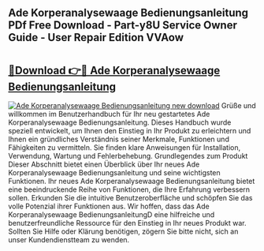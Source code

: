 ## Ade Korperanalysewaage Bedienungsanleitung PDf Free Download - Part-y8U Service Owner Guide - User Repair Edition VVAow

# <h2><a href="http://df50cl.blite.top/?on=Ade+Korperanalysewaage+Bedienungsanleitung">🔗Download 👉🔴 Ade Korperanalysewaage Bedienungsanleitung</a></h2>

[![Ade Korperanalysewaage Bedienungsanleitung new download](https://i.imgur.com/lujVjoI.png)](http://df50cl.blite.top/?on=Ade+Korperanalysewaage+Bedienungsanleitung)
Grüße und willkommen im Benutzerhandbuch für Ihr neu gestartetes Ade Korperanalysewaage Bedienungsanleitung. Dieses Handbuch wurde speziell entwickelt, um Ihnen den Einstieg in Ihr Produkt zu erleichtern und Ihnen ein gründliches Verständnis seiner Merkmale, Funktionen und Fähigkeiten zu vermitteln. Sie finden klare Anweisungen für Installation, Verwendung, Wartung und Fehlerbehebung. Grundlegendes zum Produkt Dieser Abschnitt bietet einen Überblick über Ihr neues Ade Korperanalysewaage Bedienungsanleitung und seine wichtigsten Funktionen. Ihr neues Ade Korperanalysewaage Bedienungsanleitung bietet eine beeindruckende Reihe von Funktionen, die Ihre Erfahrung verbessern sollen. Erkunden Sie die intuitive Benutzeroberfläche und schöpfen Sie das volle Potenzial ihrer Funktionen aus. Wir hoffen, dass das Ade Korperanalysewaage BedienungsanleitungD eine hilfreiche und benutzerfreundliche Ressource für den Einstieg in Ihr neues Produkt war. Sollten Sie Hilfe oder Klärung benötigen, zögern Sie bitte nicht, sich an unser Kundendienstteam zu wenden.
